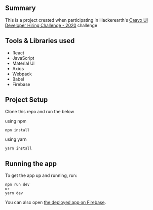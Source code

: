 ## Summary

This is a project created when participating in Hackerearth's [Caavo UI Developer Hiring Challenge - 2020](https://assessment.hackerearth.com/challenges/hiring/caavo-ui-developer-hiring-challenge-2020/) challenge

## Tools & Libraries used

- React
- JavaScript
- Material UI
- Axios
- Webpack
- Babel
- Firebase

## Project Setup

Clone this repo and run the below

using npm

```
npm install
```

using yarn

```
yarn install
```

## Running the app

To get the app up and running, run:

```shell
npm run dev
or
yarn dev
```

You can also open
[the deployed app on Firebase](https://caavo-usergroup-bda07.web.app/).
